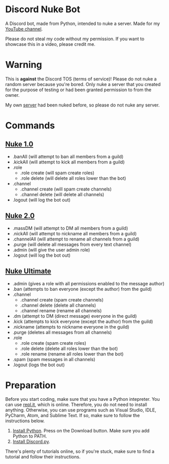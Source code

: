 # Discord Nuke Bot
A Discord bot, made from Python, intended to nuke a server. Made for my [YouTube channel](https://www.youtube.com/channel/UCDSHlAERINyHPbAkINm7OjQ?view_as=subscriber).

Please do not steal my code without my permission. If you want to showcase this in a video, please credit me.

# Warning
This is **against** the Discord TOS (terms of service)! Please do not nuke a random server because you're bored. Only nuke a server that you created for the purpose of testing or had been granted permission to from the owner.

My own [server](https://discord.gg/ka35JqY) had been nuked before, so please do not nuke any server.

# Commands
## [Nuke 1.0](https://youtu.be/f-BE5wRMO7E)
* .banAll (will attempt to ban all members from a guild)
* .kickAll (will attempt to kick all members from a guild)
* .role
  * .role create (will spam create roles)
  * .role delete (will delete all roles lower than the bot)
* .channel
  * .channel create (will spam create channels)
  * .channel delete (will delete all channels)
* .logout (will log the bot out)

## [Nuke 2.0](https://youtu.be/6JK-d-plvXU)
* .massDM (will attempt to DM all members from a guild)
* .nickAll (will attempt to nickname all members from a guild)
* .channelAll (will attempt to rename all channels from a guild)
* .purge (will delete all messages from every text channel)
* .admin (will give the user admin role)
* .logout (will log the bot out)

## [Nuke Ultimate](https://youtu.be/qPRsHdIsC6o)
* .admin (gives a role with all permissions enabled to the message author)
* .ban (attempts to ban everyone (except the author) from the guild)
* .channel
  * .channel create (spam create channels)
  * .channel delete (delete all channels)
  * .channel rename (rename all channels)
* .dm (attempt to DM (direct message) everyone in the guild)
* .kick (attempts to kick everyone (except the author) from the guild)
* .nickname (attempts to nickname everyone in the guild)
* .purge (deletes all messages from all channels)
* .role
  * .role create (spam create roles)
  * .role delete (delete all roles lower than the bot)
  * .role rename (rename all roles lower than the bot)
* .spam (spam messages in all channels)
* .logout (logs the bot out)

# Preparation
Before you start coding, make sure that you have a Python intepreter. You can use [repl.it](https://repl.it/~), which is online. Therefore, you do not need to install anything. Otherwise, you can use programs such as Visual Studio, IDLE, PyCharm, Atom, and Sublime Text. If so, make sure to follow the instructions below.

1. [Install Python](https://www.python.org/downloads/). Press on the Download button. Make sure you add Python to PATH.
1. [Install Discord.py](https://pypi.org/project/discord.py/).

There's plenty of tutorials online, so if you're stuck, make sure to find a tutorial and follow their instructions.
